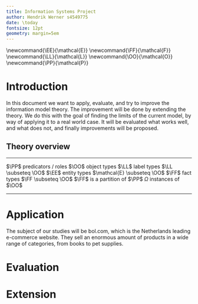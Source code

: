 ```yaml
---
title: Information Systems Project
author: Hendrik Werner s4549775
date: \today
fontsize: 12pt
geometry: margin=5em
---
```


\newcommand{\EE}{\mathcal{E}}
\newcommand{\FF}{\mathcal{F}}
\newcommand{\LL}{\mathcal{L}}
\newcommand{\OO}{\mathcal{O}}
\newcommand{\PP}{\mathcal{P}}

# Introduction

In this document we want to apply, evaluate, and try to improve the information model theory. The improvement will be done by extending the theory. We do this with the goal of finding the limits of the current model, by way of applying it to a real world case. It will be evaluated what works well, and what does not, and finally improvements will be proposed.

## Theory overview

-------- -----------------------------
$\PP$    predicators / roles
$\OO$    object types
$\LL$    label types
         $\LL \subseteq \OO$
$\EE$    entity types
         $\mathcal{E} \subseteq \OO$
$\FF$    fact types
         $\FF \subseteq \OO$
         $\FF$ is a partition of $\PP$
$\Omega$ instances of $\OO$
-------- -----------------------------

# Application

The subject of our studies will be bol.com, which is the Netherlands leading e-commerce website. They sell an enormous amount of products in a wide range of categories, from books to pet supplies.

# Evaluation

# Extension
